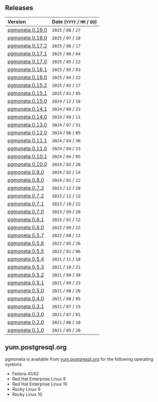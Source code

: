 ## Releases

|Version|Date (`YYYY` / `MM` / `DD`) |
|:---|---|
|[pgmoneta 0.19.0](/_posts/2025-08-27-pgmoneta-0.19.0.html)|`2025` / `08` / `27`|
|[pgmoneta 0.18.0](/_posts/2025-07-10-pgmoneta-0.18.0.html)|`2025` / `07` / `10`|
|[pgmoneta 0.17.2](/_posts/2025-06-17-pgmoneta-0.17.2.html)|`2025` / `06` / `17`|
|[pgmoneta 0.17.1](/_posts/2025-06-04-pgmoneta-0.17.1.html)|`2025` / `06` / `04`|
|[pgmoneta 0.17.0](/_posts/2025-05-22-pgmoneta-0.17.0.html)|`2025` / `05` / `22`|
|[pgmoneta 0.16.1](/_posts/2025-05-03-pgmoneta-0.16.1.html)|`2025` / `05` / `03`|
|[pgmoneta 0.16.0](/_posts/2025-04-22-pgmoneta-0.16.0.html)|`2025` / `04` / `22`|
|[pgmoneta 0.15.2](/_posts/2025-02-17-pgmoneta-0.15.2.html)|`2025` / `02` / `17`|
|[pgmoneta 0.15.1](/_posts/2025-01-05-pgmoneta-0.15.1.html)|`2025` / `01` / `05`|
|[pgmoneta 0.15.0](/_posts/2024-12-18-pgmoneta-0.15.0.html)|`2024` / `12` / `18`|
|[pgmoneta 0.14.1](/_posts/2024-09-23-pgmoneta-0.14.1.html)|`2024` / `09` / `23`|
|[pgmoneta 0.14.0](/_posts/2024-09-11-pgmoneta-0.14.0.html)|`2024` / `09` / `11`|
|[pgmoneta 0.13.0](/_posts/2024-07-31-pgmoneta-0.13.0.html)|`2024` / `07` / `31`|
|[pgmoneta 0.12.0](/_posts/2024-06-05-pgmoneta-0.12.0.html)|`2024` / `06` / `05`|
|[pgmoneta 0.11.1](/_posts/2024-04-30-pgmoneta-0.11.1.html)|`2024` / `04` / `30`|
|[pgmoneta 0.11.0](/_posts/2024-04-23-pgmoneta-0.11.0.html)|`2024` / `04` / `23`|
|[pgmoneta 0.10.1](/_posts/2024-04-05-pgmoneta-0.10.1.html)|`2024` / `04` / `05`|
|[pgmoneta 0.10.0](/_posts/2024-03-28-pgmoneta-0.10.0.html)|`2024` / `03` / `28`|
|[pgmoneta 0.9.0](/_posts/2024-02-14-pgmoneta-0.9.0.html)|`2024` / `02` / `14`|
|[pgmoneta 0.8.0](/_posts/2024-01-22-pgmoneta-0.8.0.html)|`2024` / `01` / `22`|
|[pgmoneta 0.7.3](/_posts/2023-12-28-pgmoneta-0.7.3.html)|`2023` / `12` / `28`|
|[pgmoneta 0.7.2](/_posts/2023-12-13-pgmoneta-0.7.2.html)|`2023` / `12` / `13`|
|[pgmoneta 0.7.1](/_posts/2023-10-22-pgmoneta-0.7.1.html)|`2023` / `10` / `22`|
|[pgmoneta 0.7.0](/_posts/2023-09-28-pgmoneta-0.7.0.html)|`2023` / `09` / `28`|
|[pgmoneta 0.6.1](/_posts/2023-01-12-pgmoneta-0.6.1.html)|`2023` / `01` / `12`|
|[pgmoneta 0.6.0](/_posts/2022-09-22-pgmoneta-0.6.0.html)|`2022` / `09` / `22`|
|[pgmoneta 0.5.7](/_posts/2022-08-11-pgmoneta-0.5.7.html)|`2022` / `08` / `11`|
|[pgmoneta 0.5.6](/_posts/2022-05-26-pgmoneta-0.5.6.html)|`2022` / `05` / `26`|
|[pgmoneta 0.5.5](/_posts/2022-01-06-pgmoneta-0.5.5.html)|`2022` / `01` / `06`|
|[pgmoneta 0.5.4](/_posts/2021-11-18-pgmoneta-0.5.4.html)|`2021` / `11` / `18`|
|[pgmoneta 0.5.3](/_posts/2021-10-21-pgmoneta-0.5.3.html)|`2021` / `10` / `21`|
|[pgmoneta 0.5.2](/_posts/2021-09-30-pgmoneta-0.5.2.html)|`2021` / `09` / `30`|
|[pgmoneta 0.5.1](/_posts/2021-09-23-pgmoneta-0.5.1.html)|`2021` / `09` / `23`|
|[pgmoneta 0.5.0](/_posts/2021-08-26-pgmoneta-0.5.0.html)|`2021` / `08` / `26`|
|[pgmoneta 0.4.0](/_posts/2021-08-05-pgmoneta-0.4.0.html)|`2021` / `08` / `05`|
|[pgmoneta 0.3.1](/_posts/2021-07-15-pgmoneta-0.3.1.html)|`2021` / `07` / `15`|
|[pgmoneta 0.3.0](/_posts/2021-07-01-pgmoneta-0.3.0.html)|`2021` / `07` / `01`|
|[pgmoneta 0.2.0](/_posts/2021-06-10-pgmoneta-0.2.0.html)|`2021` / `06` / `10`|
|[pgmoneta 0.1.0](/_posts/2021-05-20-pgmoneta-0.1.0.html)|`2021` / `05` / `20`|

## yum.postgresql.org

pgmoneta is available from [yum.postgresql.org](https://yum.postgresql.org) for the following operating systems

*   Fedora 41/42
*   Red Hat Enterprise Linux 9
*   Red Hat Enterprise Linux 10
*   Rocky Linux 9
*   Rocky Linux 10
